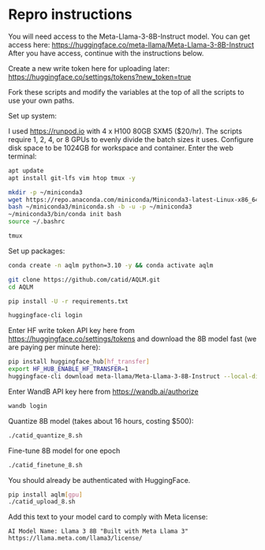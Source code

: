 # Repro instructions

You will need access to the Meta-Llama-3-8B-Instruct model.  You can get access here: https://huggingface.co/meta-llama/Meta-Llama-3-8B-Instruct  After you have access, continue with the instructions below.

Create a new write token here for uploading later: https://huggingface.co/settings/tokens?new_token=true

Fork these scripts and modify the variables at the top of all the scripts to use your own paths.

Set up system:

I used https://runpod.io with 4 x H100 80GB SXM5 ($20/hr).  The scripts require 1, 2, 4, or 8 GPUs to evenly divide the batch sizes it uses.  Configure disk space to be 1024GB for workspace and container.  Enter the web terminal:

```bash
apt update
apt install git-lfs vim htop tmux -y
```

```bash
mkdir -p ~/miniconda3
wget https://repo.anaconda.com/miniconda/Miniconda3-latest-Linux-x86_64.sh -O ~/miniconda3/miniconda.sh
bash ~/miniconda3/miniconda.sh -b -u -p ~/miniconda3
~/miniconda3/bin/conda init bash
source ~/.bashrc

tmux
```

Set up packages:

```bash
conda create -n aqlm python=3.10 -y && conda activate aqlm

git clone https://github.com/catid/AQLM.git
cd AQLM

pip install -U -r requirements.txt

huggingface-cli login
```

Enter HF write token API key here from https://huggingface.co/settings/tokens and download the 8B model fast (we are paying per minute here):

```bash
pip install huggingface_hub[hf_transfer]
export HF_HUB_ENABLE_HF_TRANSFER=1
huggingface-cli download meta-llama/Meta-Llama-3-8B-Instruct --local-dir Meta-Llama-3-8B-Instruct
```

Enter WandB API key here from https://wandb.ai/authorize

```bash
wandb login
```

Quantize 8B model (takes about 16 hours, costing $500):

```bash
./catid_quantize_8.sh
```

Fine-tune 8B model for one epoch

```bash
./catid_finetune_8.sh
```

You should already be authenticated with HuggingFace.

```bash
pip install aqlm[gpu]
./catid_upload_8.sh
```

Add this text to your model card to comply with Meta license:
```
AI Model Name: Llama 3 8B "Built with Meta Llama 3" https://llama.meta.com/llama3/license/
```
